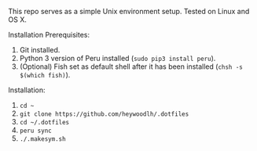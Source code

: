 This repo serves as a simple Unix environment setup. Tested on Linux and OS X.

Installation Prerequisites:

1. Git installed.
2. Python 3 version of Peru installed (`sudo pip3 install peru`).
3. (Optional) Fish set as default shell after it has been installed (`chsh -s $(which fish)`).


Installation:

1. `cd ~`
2. `git clone https://github.com/heywoodlh/.dotfiles`
3. `cd ~/.dotfiles`
4. `peru sync`
5. `./.makesym.sh`
